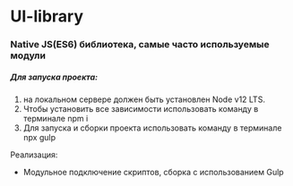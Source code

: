 # UI-library

### Native JS(ES6) библиотека, самые часто используемые модули  
 
##### Для запуска проекта:
1. на локальном сервере должен быть установлен  Node v12 LTS.
2. Чтобы установить все зависимости использовать команду   в терминале npm i
3. Для запуска и сборки проекта использовать команду в терминале npx gulp

Реализация:

* Модульное подключение скриптов, сборка с использованием Gulp 
